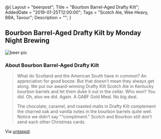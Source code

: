 @{ 
 Layout = "beerpost"; 
 Title = "Bourbon Barrel-Aged Drafty Kilt"; 
 AddedDate = "2019-01-25T12:00:00"; 
 Tags = "Scotch Ale, Wee Heavy, BBA, Tavour"; 
 Description = ""; 
 } 
 

## Bourbon Barrel-Aged Drafty Kilt by Monday Night Brewing

![beer-pic]

### About Bourbon Barrel-Aged Drafty Kilt

> What do Scotland and the American South have in common? An appreciation for good booze. But that doesn’t mean they always get along. We put our award-winning Drafty Kilt Scotch Ale in Kentucky bourbon barrels and let them duke it out in the cellar. Who won? You did. Oh, also we did. Again. A GABF Gold Meal. No big deal.
>
> The chocolate, caramel, and roasted malts in Drafty Kilt complement the charred oak and vanilla notes in the bourbon barrels quite well. Notice we didn’t say "“compliment." Scotch and Bourbon still don’t send each other Christmas cards.

Via [untappd][untappd-url].

[untappd-url]: <https://untappd.com/b/monday-night-brewing-bourbon-barrel-aged-drafty-kilt/527197>
[beer-pic]: https://jasonpowley.com/assets/img/2019-01-25-bourbon-barrel-aged-drafty-kilt.jpeg "Bourbon Barrel-Aged Drafty Kilt by Monday Night Brewing"
